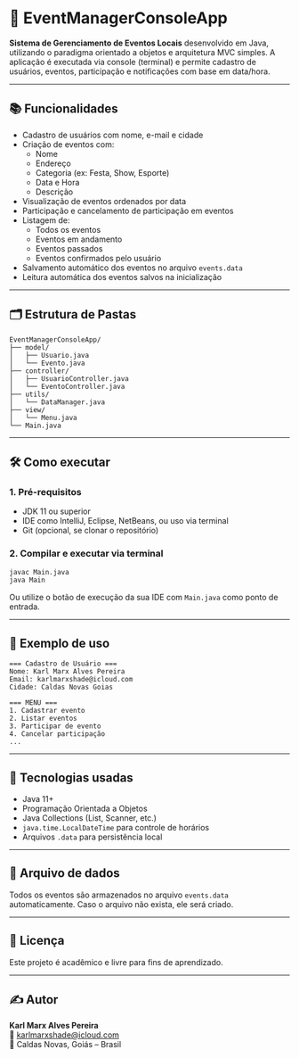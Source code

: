 # 📌 EventManagerConsoleApp

**Sistema de Gerenciamento de Eventos Locais** desenvolvido em Java, utilizando o paradigma orientado a objetos e arquitetura MVC simples. A aplicação é executada via console (terminal) e permite cadastro de usuários, eventos, participação e notificações com base em data/hora.

---

## 📚 Funcionalidades

- Cadastro de usuários com nome, e-mail e cidade
- Criação de eventos com:
  - Nome
  - Endereço
  - Categoria (ex: Festa, Show, Esporte)
  - Data e Hora
  - Descrição
- Visualização de eventos ordenados por data
- Participação e cancelamento de participação em eventos
- Listagem de:
  - Todos os eventos
  - Eventos em andamento
  - Eventos passados
  - Eventos confirmados pelo usuário
- Salvamento automático dos eventos no arquivo `events.data`
- Leitura automática dos eventos salvos na inicialização

---

## 🗂 Estrutura de Pastas

```
EventManagerConsoleApp/
├── model/
│   ├── Usuario.java
│   └── Evento.java
├── controller/
│   ├── UsuarioController.java
│   └── EventoController.java
├── utils/
│   └── DataManager.java
├── view/
│   └── Menu.java
└── Main.java
```

---

## 🛠️ Como executar

### 1. Pré-requisitos

- JDK 11 ou superior
- IDE como IntelliJ, Eclipse, NetBeans, ou uso via terminal
- Git (opcional, se clonar o repositório)

### 2. Compilar e executar via terminal

```bash
javac Main.java
java Main
```

Ou utilize o botão de execução da sua IDE com `Main.java` como ponto de entrada.

---

## 🧪 Exemplo de uso

```
=== Cadastro de Usuário ===
Nome: Karl Marx Alves Pereira
Email: karlmarxshade@icloud.com
Cidade: Caldas Novas Goias

=== MENU ===
1. Cadastrar evento
2. Listar eventos
3. Participar de evento
4. Cancelar participação
...
```

---

## 🧱 Tecnologias usadas

- Java 11+
- Programação Orientada a Objetos
- Java Collections (List, Scanner, etc.)
- `java.time.LocalDateTime` para controle de horários
- Arquivos `.data` para persistência local

---


## 📁 Arquivo de dados

Todos os eventos são armazenados no arquivo `events.data` automaticamente. Caso o arquivo não exista, ele será criado.

---

## 📄 Licença

Este projeto é acadêmico e livre para fins de aprendizado.

---

## ✍️ Autor

**Karl Marx Alves Pereira**  
📧 karlmarxshade@icloud.com  
📍 Caldas Novas, Goiás – Brasil
